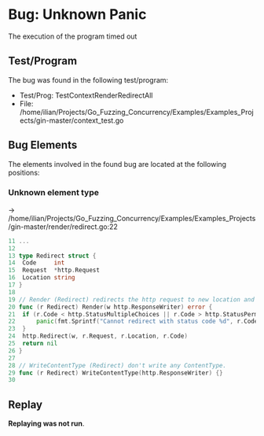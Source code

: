 # Bug: Unknown Panic

The execution of the program timed out

## Test/Program
The bug was found in the following test/program:

- Test/Prog: TestContextRenderRedirectAll
- File: /home/ilian/Projects/Go_Fuzzing_Concurrency/Examples/Examples_Projects/gin-master/context_test.go

## Bug Elements
The elements involved in the found bug are located at the following positions:

###  Unknown element type
-> /home/ilian/Projects/Go_Fuzzing_Concurrency/Examples/Examples_Projects/gin-master/render/redirect.go:22
```go
11 ...
12 
13 type Redirect struct {
14 	Code     int
15 	Request  *http.Request
16 	Location string
17 }
18 
19 // Render (Redirect) redirects the http request to new location and writes redirect response.
20 func (r Redirect) Render(w http.ResponseWriter) error {
21 	if (r.Code < http.StatusMultipleChoices || r.Code > http.StatusPermanentRedirect) && r.Code != http.StatusCreated {
22 		panic(fmt.Sprintf("Cannot redirect with status code %d", r.Code))           // <-------
23 	}
24 	http.Redirect(w, r.Request, r.Location, r.Code)
25 	return nil
26 }
27 
28 // WriteContentType (Redirect) don't write any ContentType.
29 func (r Redirect) WriteContentType(http.ResponseWriter) {}
30 
```


## Replay
**Replaying was not run**.


